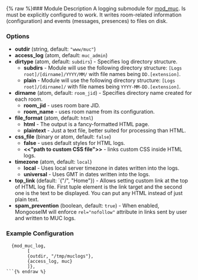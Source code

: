 {% raw %}### Module Description
A logging submodule for [mod_muc](../mod_muc.md). Is must be explicitly configured to work. It writes room-related information (configuration) and events (messages, presences) to files on disk.

### Options

* **outdir** (string, default: `"www/muc"`)
* **access_log** (atom, default: `muc_admin`)
* **dirtype** (atom, default: `subdirs`) - Specifies log directory structure.
  * **subdirs** - Module will use the following directory structure: `[Logs root]/[dirname]/YYYY/MM/` with file names being `DD.[extension]`.
  * **plain** - Module will use the following directory structure: `[Logs root]/[dirname]/` with file names being `YYYY-MM-DD.[extension]`.
* **dirname** (atom, default: `room_jid`) - Specifies directory name created for each room.
  * **room_jid** - uses room bare JID.
  * **room_name** - uses room name from its configuration.
* **file_format** (atom, default: `html`)
  * **html** - The output is a fancy-formatted HTML page.
  * **plaintext** - Just a text file, better suited for processing than HTML.
* **css_file** (binary or atom, default: `false`)
  * **false** - uses default styles for HTML logs.
  * **<<"path to custom CSS file">>** - links custom CSS inside HTML logs.
* **timezone** (atom, default: `local`)
  * **local** - Uses local server timezone in dates written into the logs.
  * **universal** - Uses GMT in dates written into the logs.
* **top_link** (default: `{"/", "Home"}) - Allows setting custom link at the top of HTML log file. First tuple element is the link target and the second one is the text to be displayed. You can put any HTML instead of just plain text.
* **spam_prevention** (boolean, default: `true`) - When enabled, MongooseIM will enforce `rel="nofollow"` attribute in links sent by user and written to MUC logs.


### Example Configuration

```
  {mod_muc_log,
        [
        {outdir, "/tmp/muclogs"},
        {access_log, muc}
        ]},
```{% endraw %}
